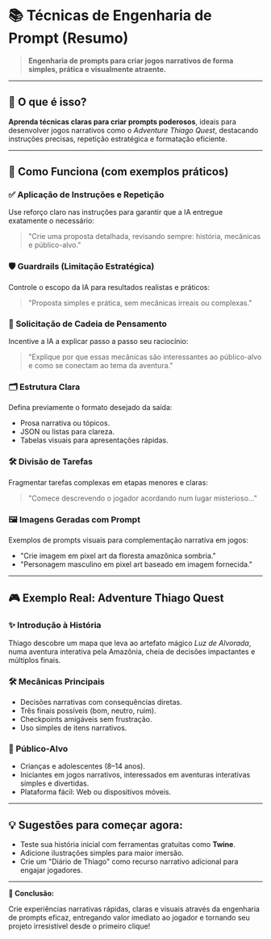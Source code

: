 # 📚 Técnicas de Engenharia de Prompt (Resumo)

> **Engenharia de prompts para criar jogos narrativos de forma simples, prática e visualmente atraente.**

---

## 🚀 O que é isso?

**Aprenda técnicas claras para criar prompts poderosos**, ideais para desenvolver jogos narrativos como o *Adventure Thiago Quest*, destacando instruções precisas, repetição estratégica e formatação eficiente.

---

## 🎯 Como Funciona (com exemplos práticos)

### ✅ Aplicação de Instruções e Repetição

Use reforço claro nas instruções para garantir que a IA entregue exatamente o necessário:

> "Crie uma proposta detalhada, revisando sempre: história, mecânicas e público-alvo."

### 🛡️ Guardrails (Limitação Estratégica)

Controle o escopo da IA para resultados realistas e práticos:

> "Proposta simples e prática, sem mecânicas irreais ou complexas."

### 🧩 Solicitação de Cadeia de Pensamento

Incentive a IA a explicar passo a passo seu raciocínio:

> "Explique por que essas mecânicas são interessantes ao público-alvo e como se conectam ao tema da aventura."

### 🗂️ Estrutura Clara

Defina previamente o formato desejado da saída:

- Prosa narrativa ou tópicos.
- JSON ou listas para clareza.
- Tabelas visuais para apresentações rápidas.

### 🛠️ Divisão de Tarefas

Fragmentar tarefas complexas em etapas menores e claras:

> "Comece descrevendo o jogador acordando num lugar misterioso..."

### 🖼️ Imagens Geradas com Prompt

Exemplos de prompts visuais para complementação narrativa em jogos:

- "Crie imagem em pixel art da floresta amazônica sombria."
- "Personagem masculino em pixel art baseado em imagem fornecida."

---

## 🎮 Exemplo Real: Adventure Thiago Quest

### ✨ Introdução à História

Thiago descobre um mapa que leva ao artefato mágico *Luz de Alvorada*, numa aventura interativa pela Amazônia, cheia de decisões impactantes e múltiplos finais.

### 🛠️ Mecânicas Principais

- Decisões narrativas com consequências diretas.
- Três finais possíveis (bom, neutro, ruim).
- Checkpoints amigáveis sem frustração.
- Uso simples de itens narrativos.

### 👥 Público-Alvo

- Crianças e adolescentes (8–14 anos).
- Iniciantes em jogos narrativos, interessados em aventuras interativas simples e divertidas.
- Plataforma fácil: Web ou dispositivos móveis.

---

## 💡 Sugestões para começar agora:

- Teste sua história inicial com ferramentas gratuitas como **Twine**.
- Adicione ilustrações simples para maior imersão.
- Crie um "Diário de Thiago" como recurso narrativo adicional para engajar jogadores.

---

**🚩 Conclusão:**

Crie experiências narrativas rápidas, claras e visuais através da engenharia de prompts eficaz, entregando valor imediato ao jogador e tornando seu projeto irresistível desde o primeiro clique!
